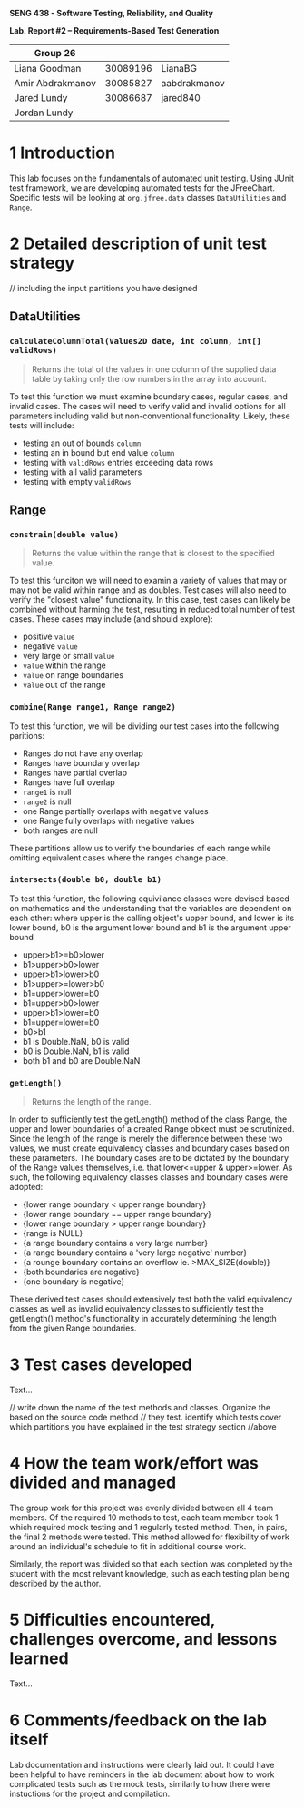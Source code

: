 **SENG 438 - Software Testing, Reliability, and Quality**

**Lab. Report \#2 – Requirements-Based Test Generation**

| Group 26         |          |                     |
| ---------------- | -------- | --------------|
| Liana Goodman    | 30089196 | LianaBG       |
| Amir Abdrakmanov | 30085827 | aabdrakmanov  |
| Jared Lundy      | 30086687 | jared840      |
| Jordan Lundy     |          |               |

# 1 Introduction

This lab focuses on the fundamentals of automated unit testing. Using JUnit test framework, we are developing automated tests for the JFreeChart. Specific tests will be looking at `org.jfree.data` classes `DataUtilities` and `Range`.

# 2 Detailed description of unit test strategy

// including the input partitions you have designed
## DataUtilities

### `calculateColumnTotal(Values2D date, int column, int[] validRows)`
> Returns the total of the values in one column of the supplied data table by taking only the row numbers in the array into account.

To test this function we must examine boundary cases, regular cases, and invalid cases. The cases will need to verify valid and invalid options for all parameters including valid but non-conventional functionality.
Likely, these tests will include:
- testing an out of bounds `column`
- testing an in bound but end value `column`
- testing with `validRows` entries exceeding data rows
- testing with all valid parameters
- testing with empty `validRows`
## Range

### `constrain(double value)`
> Returns the value within the range that is closest to the specified value.

To test this funciton we will need to examin a variety of values that may or may not be valid within range and as doubles. Test cases will also need to verify the "closest value" functionality. In this case, test cases can likely be combined without harming the test, resulting in reduced total number of test cases. These cases may include (and should explore):
- positive `value`
- negative `value`
- very large or small `value`
- `value` within the range
- `value` on range boundaries
- `value` out of the range

### `combine(Range range1, Range range2)`

To test this function, we will be dividing our test cases into the following paritions:
- Ranges do not have any overlap
- Ranges have boundary overlap
- Ranges have partial overlap
- Ranges have full overlap
- `range1` is null
- `range2` is null
- one Range partially overlaps with negative values
- one Range fully overlaps with negative values
- both ranges are null

These partitions allow us to verify the boundaries of each range while omitting equivalent cases where the ranges change place.

### `intersects(double b0, double b1)`

To test this function, the following equivilance classes were devised based on mathematics and the understanding that the variables are dependent on each other:
where upper is the calling object's upper bound, and lower is its lower bound, b0 is the argument lower bound and b1 is the argument upper bound
- upper>b1>=b0>lower
- b1>upper>b0>lower
- upper>b1>lower>b0
- b1>upper>=lower>b0
- b1=upper>lower=b0
- b1=upper>b0>lower
- upper>b1>lower=b0
- b1=upper=lower=b0
- b0>b1
- b1 is Double.NaN, b0 is valid
- b0 is Double.NaN, b1 is valid
- both b1 and b0 are Double.NaN


### `getLength()`
> Returns the length of the range.

In order to sufficiently test the getLength() method of the class Range, the upper and lower boundaries of a created Range obkect must be scrutinized. Since the length of the
range is merely the difference between these two values, we must create equivalency classes and boundary cases based on these parameters. The boundary cases are to be dictated
by the boundary of the Range values themselves, i.e. that lower<=upper & upper>=lower.
As such, the following equivalency classes classes and boundary cases were adopted:
- {lower range boundary < upper range boundary}
- {lower range boundary == upper range boundary}
- {lower range boundary > upper range boundary}
- {range is NULL}
- {a range boundary contains a very large number}
- {a range boundary contains a 'very large negative' number}
- {a rounge boundary contains an overflow ie. >MAX_SIZE(double)}
- {both boundaries are negative}
- {one boundary is negative}

These derived test cases should extensively test both the valid equivalency classes as well as invalid equivalency classes to sufficiently test the getLength() method's
functionality in accurately determining the length from the given Range boundaries.


# 3 Test cases developed

Text…

// write down the name of the test methods and classes. Organize the based on
the source code method // they test. identify which tests cover which partitions
you have explained in the test strategy section //above

# 4 How the team work/effort was divided and managed

The group work for this project was evenly divided between all 4 team members. Of the required 10 methods to test, each team member took 1 which required mock testing and 1 regularly tested method. Then, in pairs, the final 2 methods were tested. This method allowed for flexibility of work around an individual's schedule to fit in additional course work.

Similarly, the report was divided so that each section was completed by the student with the most relevant knowledge, such as each testing plan being described by the author. 

# 5 Difficulties encountered, challenges overcome, and lessons learned

Text…

# 6 Comments/feedback on the lab itself

Lab documentation and instructions were clearly laid out. It could have been helpful to have reminders in the lab document about how to work complicated tests such as the mock tests, similarly to how there were instuctions for the project and compilation.
